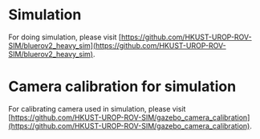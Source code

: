 # Simulation
For doing simulation, please visit [https://github.com/HKUST-UROP-ROV-SIM/bluerov2_heavy_sim](https://github.com/HKUST-UROP-ROV-SIM/bluerov2_heavy_sim).
# Camera calibration for simulation
For calibrating camera used in simulation, please visit [https://github.com/HKUST-UROP-ROV-SIM/gazebo_camera_calibration](https://github.com/HKUST-UROP-ROV-SIM/gazebo_camera_calibration).
